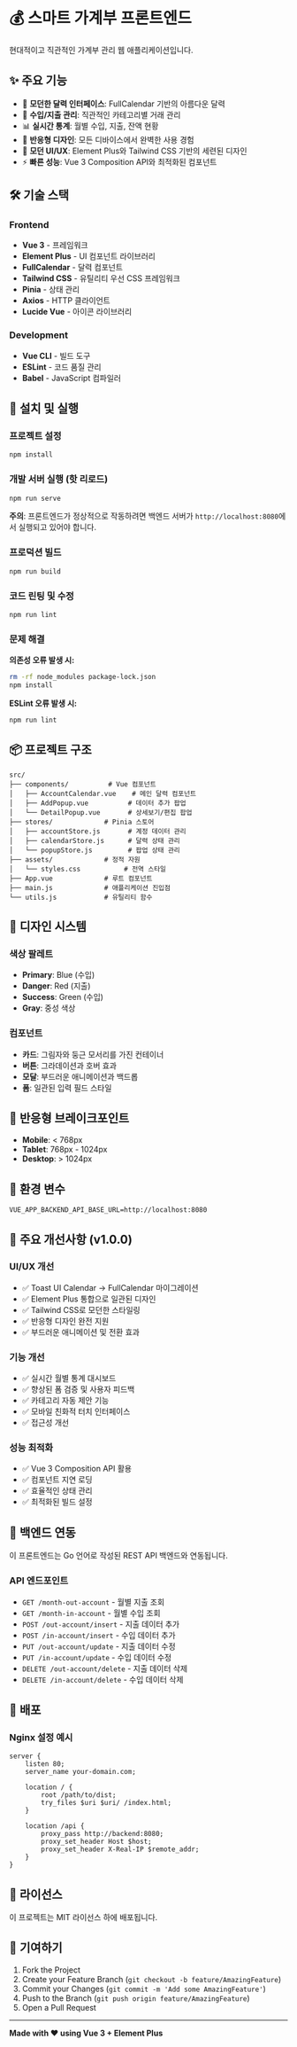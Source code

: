 # 💰 스마트 가계부 프론트엔드

현대적이고 직관적인 가계부 관리 웹 애플리케이션입니다.

## ✨ 주요 기능

- 📅 **모던한 달력 인터페이스**: FullCalendar 기반의 아름다운 달력
- 💸 **수입/지출 관리**: 직관적인 카테고리별 거래 관리
- 📊 **실시간 통계**: 월별 수입, 지출, 잔액 현황
- 📱 **반응형 디자인**: 모든 디바이스에서 완벽한 사용 경험
- 🎨 **모던 UI/UX**: Element Plus와 Tailwind CSS 기반의 세련된 디자인
- ⚡ **빠른 성능**: Vue 3 Composition API와 최적화된 컴포넌트

## 🛠 기술 스택

### Frontend

- **Vue 3** - 프레임워크
- **Element Plus** - UI 컴포넌트 라이브러리
- **FullCalendar** - 달력 컴포넌트
- **Tailwind CSS** - 유틸리티 우선 CSS 프레임워크
- **Pinia** - 상태 관리
- **Axios** - HTTP 클라이언트
- **Lucide Vue** - 아이콘 라이브러리

### Development

- **Vue CLI** - 빌드 도구
- **ESLint** - 코드 품질 관리
- **Babel** - JavaScript 컴파일러

## 🚀 설치 및 실행

### 프로젝트 설정

```bash
npm install
```

### 개발 서버 실행 (핫 리로드)

```bash
npm run serve
```

**주의**: 프론트엔드가 정상적으로 작동하려면 백엔드 서버가 `http://localhost:8080`에서 실행되고 있어야 합니다.

### 프로덕션 빌드

```bash
npm run build
```

### 코드 린팅 및 수정

```bash
npm run lint
```

### 문제 해결

**의존성 오류 발생 시:**
```bash
rm -rf node_modules package-lock.json
npm install
```

**ESLint 오류 발생 시:**
```bash
npm run lint
```

## 📦 프로젝트 구조

```
src/
├── components/          # Vue 컴포넌트
│   ├── AccountCalendar.vue    # 메인 달력 컴포넌트
│   ├── AddPopup.vue          # 데이터 추가 팝업
│   └── DetailPopup.vue       # 상세보기/편집 팝업
├── stores/             # Pinia 스토어
│   ├── accountStore.js       # 계정 데이터 관리
│   ├── calendarStore.js      # 달력 상태 관리
│   └── popupStore.js         # 팝업 상태 관리
├── assets/             # 정적 자원
│   └── styles.css           # 전역 스타일
├── App.vue             # 루트 컴포넌트
├── main.js             # 애플리케이션 진입점
└── utils.js            # 유틸리티 함수
```

## 🎨 디자인 시스템

### 색상 팔레트

- **Primary**: Blue (수입)
- **Danger**: Red (지출)
- **Success**: Green (수입)
- **Gray**: 중성 색상

### 컴포넌트

- **카드**: 그림자와 둥근 모서리를 가진 컨테이너
- **버튼**: 그라데이션과 호버 효과
- **모달**: 부드러운 애니메이션과 백드롭
- **폼**: 일관된 입력 필드 스타일

## 📱 반응형 브레이크포인트

- **Mobile**: < 768px
- **Tablet**: 768px - 1024px
- **Desktop**: > 1024px

## 🔧 환경 변수

```env
VUE_APP_BACKEND_API_BASE_URL=http://localhost:8080
```

## 🌟 주요 개선사항 (v1.0.0)

### UI/UX 개선

- ✅ Toast UI Calendar → FullCalendar 마이그레이션
- ✅ Element Plus 통합으로 일관된 디자인
- ✅ Tailwind CSS로 모던한 스타일링
- ✅ 반응형 디자인 완전 지원
- ✅ 부드러운 애니메이션 및 전환 효과

### 기능 개선

- ✅ 실시간 월별 통계 대시보드
- ✅ 향상된 폼 검증 및 사용자 피드백
- ✅ 카테고리 자동 제안 기능
- ✅ 모바일 친화적 터치 인터페이스
- ✅ 접근성 개선

### 성능 최적화

- ✅ Vue 3 Composition API 활용
- ✅ 컴포넌트 지연 로딩
- ✅ 효율적인 상태 관리
- ✅ 최적화된 빌드 설정

## 🔗 백엔드 연동

이 프론트엔드는 Go 언어로 작성된 REST API 백엔드와 연동됩니다.

### API 엔드포인트

- `GET /month-out-account` - 월별 지출 조회
- `GET /month-in-account` - 월별 수입 조회
- `POST /out-account/insert` - 지출 데이터 추가
- `POST /in-account/insert` - 수입 데이터 추가
- `PUT /out-account/update` - 지출 데이터 수정
- `PUT /in-account/update` - 수입 데이터 수정
- `DELETE /out-account/delete` - 지출 데이터 삭제
- `DELETE /in-account/delete` - 수입 데이터 삭제

## 🚀 배포

### Nginx 설정 예시

```nginx
server {
    listen 80;
    server_name your-domain.com;

    location / {
        root /path/to/dist;
        try_files $uri $uri/ /index.html;
    }

    location /api {
        proxy_pass http://backend:8080;
        proxy_set_header Host $host;
        proxy_set_header X-Real-IP $remote_addr;
    }
}
```

## 📄 라이선스

이 프로젝트는 MIT 라이선스 하에 배포됩니다.

## 🤝 기여하기

1. Fork the Project
2. Create your Feature Branch (`git checkout -b feature/AmazingFeature`)
3. Commit your Changes (`git commit -m 'Add some AmazingFeature'`)
4. Push to the Branch (`git push origin feature/AmazingFeature`)
5. Open a Pull Request

---

**Made with ❤️ using Vue 3 + Element Plus**
